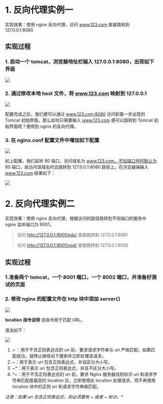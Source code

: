 # 1. 反向代理实例一

实现效果：使用 nginx 反向代理，访问 www.123.com 直接跳转到 127.0.0.1:8080

## 实现过程

### 1. 启动一个 tomcat，浏览器地址栏输入 127.0.0.1:8080，出现如下界面

![](https://gitee.com/krislin_zhao/IMGcloud/raw/master/img/20200521173446.png)

### 2. 通过修改本地 host 文件，将 www.123.com 映射到 127.0.0.1

![](https://gitee.com/krislin_zhao/IMGcloud/raw/master/img/20200521173537.png)

配置完成之后，我们便可以通过 www.123.com:8080 访问到第一步出现的 Tomcat 初始界面。那么如何只需要输入 www.123.com 便可以跳转到 Tomcat 初始界面呢？便用到 nginx 的反向代理。

### 3. **在 nginx.conf 配置文件中增加如下配置**

![](https://gitee.com/krislin_zhao/IMGcloud/raw/master/img/20200521173630.png)

如上配置，我们监听 80 端口，访问域名为 www.123.com，不加端口号时默认为 80 端口，故访问该域名时会跳转到 127.0.0.1:8080 路径上。在浏览器端输入 www.123.com 结果如下：

![](https://gitee.com/krislin_zhao/IMGcloud/raw/master/img/20200521173703.png)

# 2. 反向代理实例二

实现效果：使用 nginx 反向代理，根据访问的路径跳转到不同端口的服务中 nginx 监听端口为 9001，

> 访问 http://127.0.0.1:9001/edu/ 直接跳转到 127.0.0.1:8081 
>
> 访问 http://127.0.0.1:9001/vod/ 直接跳转到 127.0.0.1:8082

## 实现过程

### 1.准备两个 tomcat，一个 8001 端口，一个 8002 端口，并准备好测试的页面

### 2. 修改 nginx 的配置文件在 http 块中添加 server{}

![](https://gitee.com/krislin_zhao/IMGcloud/raw/master/img/20200521173939.png)

**location** **指令说明**   该指令用于匹配 URL。

语法如下：

![](https://gitee.com/krislin_zhao/IMGcloud/raw/master/img/20200521174037.png)

1. = ：用于不含正则表达式的 uri 前，要求请求字符串与 uri 严格匹配，如果匹配成功，就停止继续向下搜索并立即处理该请求。
2. ~：用于表示 uri 包含正则表达式，并且区分大小写。
3. ~*：用于表示 uri 包含正则表达式，并且不区分大小写。
4. ^~：用于不含正则表达式的 uri 前，要求 Nginx 服务器找到标识 uri 和请求字符串匹配度最高的 location 后，立即使用此 location 处理请求，而不再使用 location 块中的正则 uri 和请求字符串做匹配。

**注意：如果 uri 包含正则表达式，则必须要有 ~ 或者 ~* 标识。**

 